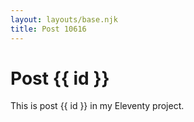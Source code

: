 ```yaml
---
layout: layouts/base.njk
title: Post 10616
---
```


# Post {{ id }}

This is post {{ id }} in my Eleventy project.
